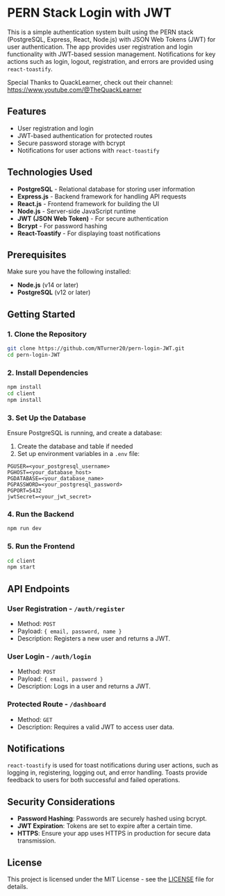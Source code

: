 # PERN Stack Login with JWT

This is a simple authentication system built using the PERN stack (PostgreSQL, Express, React, Node.js) with JSON Web Tokens (JWT) for user authentication. The app provides user registration and login functionality with JWT-based session management. Notifications for key actions such as login, logout, registration, and errors are provided using `react-toastify`.

Special Thanks to QuackLearner, check out their channel: https://www.youtube.com/@TheQuackLearner

## Features

- User registration and login
- JWT-based authentication for protected routes
- Secure password storage with bcrypt
- Notifications for user actions with `react-toastify`

## Technologies Used

- **PostgreSQL** - Relational database for storing user information
- **Express.js** - Backend framework for handling API requests
- **React.js** - Frontend framework for building the UI
- **Node.js** - Server-side JavaScript runtime
- **JWT (JSON Web Token)** - For secure authentication
- **Bcrypt** - For password hashing
- **React-Toastify** - For displaying toast notifications

## Prerequisites

Make sure you have the following installed:

- **Node.js** (v14 or later)
- **PostgreSQL** (v12 or later)

## Getting Started

### 1. Clone the Repository

```bash
git clone https://github.com/NTurner20/pern-login-JWT.git
cd pern-login-JWT
```

### 2. Install Dependencies

```bash
npm install
cd client
npm install
```

### 3. Set Up the Database

Ensure PostgreSQL is running, and create a database:

1. Create the database and table if needed
2. Set up environment variables in a `.env` file:

```
PGUSER=<your_postgresql_username>
PGHOST=<your_database_host>
PGDATABASE=<your_database_name>
PGPASSWORD=<your_postgresql_password>
PGPORT=5432
jwtSecret=<your_jwt_secret>
```

### 4. Run the Backend

```bash
npm run dev
```

### 5. Run the Frontend

```bash
cd client
npm start
```

## API Endpoints

### **User Registration** - `/auth/register`
- Method: `POST`
- Payload: `{ email, password, name }`
- Description: Registers a new user and returns a JWT.

### **User Login** - `/auth/login`
- Method: `POST`
- Payload: `{ email, password }`
- Description: Logs in a user and returns a JWT.

### **Protected Route** - `/dashboard`
- Method: `GET`
- Description: Requires a valid JWT to access user data.

## Notifications

`react-toastify` is used for toast notifications during user actions, such as logging in, registering, logging out, and error handling. Toasts provide feedback to users for both successful and failed operations.

## Security Considerations

- **Password Hashing**: Passwords are securely hashed using bcrypt.
- **JWT Expiration**: Tokens are set to expire after a certain time.
- **HTTPS**: Ensure your app uses HTTPS in production for secure data transmission.

## License

This project is licensed under the MIT License - see the [LICENSE](LICENSE) file for details.
